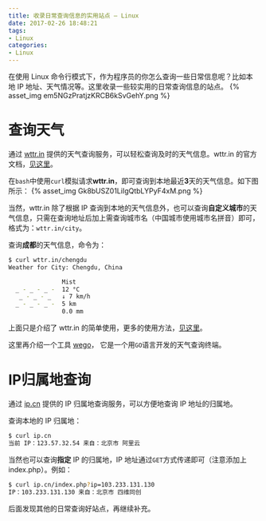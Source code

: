 ```yaml
---
title: 收录日常查询信息的实用站点 — Linux
date: 2017-02-26 18:48:21
tags:
- Linux
categories:
- Linux
---
```


在使用 Linux 命令行模式下，作为程序员的你怎么查询一些日常信息呢？比如本地 IP 地址、天气情况等。这里收录一些较实用的日常查询信息的站点。
{% asset_img em5NGzPratjzKRCB6kSvGehY.png %}<!--more-->

# 查询天气

通过 [wttr.in](http://wttr.in) 提供的天气查询服务，可以轻松查询及时的天气信息。wttr.in 的官方文档，[见这里](https://github.com/chubin/wttr.in)。

在`bash`中使用`curl`模拟请求**wttr.in**，即可查询到本地最近**3**天的天气信息。如下图所示：
{% asset_img Gk8bUSZ01LiIgQtbLYPyF4xM.png %}

当然，wttr.in 除了根据 IP 查询到本地的天气信息外，也可以查询**自定义城市**的天气信息，只需在查询地址后加上需查询城市名（中国城市使用城市名拼音）即可，格式为：`wttr.in/city`。

查询**成都**的天气信息，命令为：

```Bash
$ curl wttr.in/chengdu
Weather for City: Chengdu, China

               Mist
  _ - _ - _ -  12 °C
   _ - _ - _   ↓ 7 km/h
  _ - _ - _ -  5 km
               0.0 mm
```

上面只是介绍了 wttr.in 的简单使用，更多的使用方法，[见这里](http://wttr.in/:help)。

这里再介绍一个工具 [wego](https://github.com/schachmat/wego)， 它是一个用`GO`语言开发的天气查询终端。

# IP归属地查询

通过 [ip.cn](http://ip.cn/) 提供的 IP 归属地查询服务，可以方便地查询 IP 地址的归属地。

查询本地的 IP 归属地：

```Bash
$ curl ip.cn
当前 IP：123.57.32.54 来自：北京市 阿里云
```

当然也可以查询**指定** IP 的归属地，IP 地址通过`GET`方式传递即可（注意添加上index.php）。例如：

```Bash
$ curl ip.cn/index.php?ip=103.233.131.130
IP：103.233.131.130 来自：北京市 四维同创
```

后面发现其他的日常查询好站点，再继续补充。